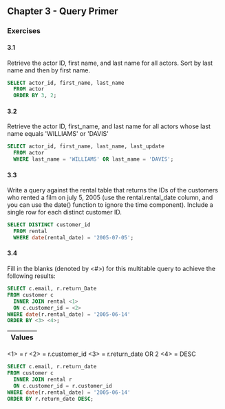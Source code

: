 ## Chapter 3 - Query Primer

### Exercises

#### 3.1

Retrieve the actor ID, first name, and last name for all actors. Sort by last name and then by first name.

```SQL
SELECT actor_id, first_name, last_name 
  FROM actor 
  ORDER BY 3, 2;
```

#### 3.2 

Retrieve the actor ID, first_name, and last name for all actors whose last name equals 'WILLIAMS' or 'DAVIS'

```SQL
SELECT actor_id, first_name, last_name, last_update 
  FROM actor 
  WHERE last_name = 'WILLIAMS' OR last_name = 'DAVIS';
```

#### 3.3

Write a query against the rental table that returns the IDs of the customers who rented a film on july 5, 2005 (use the rental.rental_date column, and you can use the date() function to ignore the time component). Include a single row for each distinct customer ID.

```SQL
SELECT DISTINCT customer_id 
  FROM rental 
  WHERE date(rental_date) = '2005-07-05';
```

#### 3.4

Fill in the blanks (denoted by <#>) for this multitable query to achieve the following results:

```SQL
SELECT c.email, r.return_Date
FROM customer c
  INNER JOIN rental <1>
  ON c.customer_id = <2>
WHERE date(r.rental_date) = '2005-06-14'
ORDER BY <3> <4>;
```

| Values |
|--------|
<1> = r
<2> = r.customer_id
<3> = r.return_date OR 2
<4> = DESC

```SQL
SELECT c.email, r.return_date
FROM customer c
  INNER JOIN rental r
  ON c.customer_id = r.customer_id
WHERE date(r.rental_date) = '2005-06-14'
ORDER BY r.return_date DESC;
```